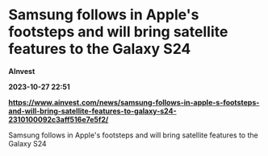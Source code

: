 # Samsung follows in Apple's footsteps and will bring satellite features to the Galaxy S24
**AInvest**

**2023-10-27 22:51**

**https://www.ainvest.com/news/samsung-follows-in-apple-s-footsteps-and-will-bring-satellite-features-to-galaxy-s24-2310100092c3aff516e7e5f2/**

Samsung follows in Apple's footsteps and will bring satellite features to the Galaxy S24